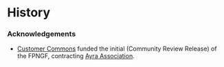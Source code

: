 # History





### Acknowledgements

* [Customer Commons](https://customercommons.org/) funded the initial (Community Review Release) of the FPNGF, contracting [Ayra Association](https://ayra.forum/).

